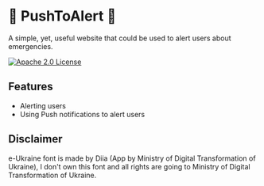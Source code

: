 
# 🚨 PushToAlert 🚨

A simple, yet, useful website that could be used to alert users about emergencies.

[![Apache 2.0 License](https://img.shields.io/badge/License-Apache%202.0-green.svg)](https://tldrlegal.com/license/apache-license-2.0-(apache-2.0))
## Features

- Alerting users
- Using Push notifications to alert users

## Disclaimer

e-Ukraine font is made by Diia (App by Ministry of Digital Transformation of Ukraine), I don't own this font and all rights are going to Ministry of Digital Transformation of Ukraine.

